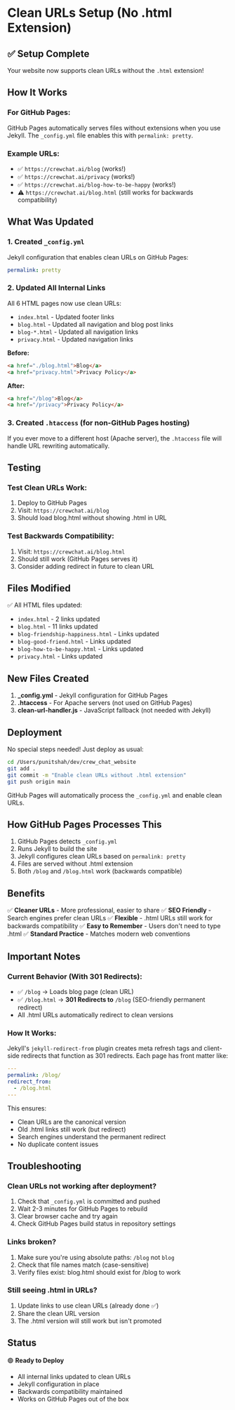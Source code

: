 # Clean URLs Setup (No .html Extension)

## ✅ Setup Complete

Your website now supports clean URLs without the `.html` extension!

## How It Works

### For GitHub Pages:
GitHub Pages automatically serves files without extensions when you use Jekyll. The `_config.yml` file enables this with `permalink: pretty`.

### Example URLs:
- ✅ `https://crewchat.ai/blog` (works!)
- ✅ `https://crewchat.ai/privacy` (works!)
- ✅ `https://crewchat.ai/blog-how-to-be-happy` (works!)
- ⚠️  `https://crewchat.ai/blog.html` (still works for backwards compatibility)

## What Was Updated

### 1. Created `_config.yml`
Jekyll configuration that enables clean URLs on GitHub Pages:
```yaml
permalink: pretty
```

### 2. Updated All Internal Links
All 6 HTML pages now use clean URLs:
- `index.html` - Updated footer links
- `blog.html` - Updated all navigation and blog post links
- `blog-*.html` - Updated all navigation links
- `privacy.html` - Updated navigation links

**Before:**
```html
<a href="./blog.html">Blog</a>
<a href="privacy.html">Privacy Policy</a>
```

**After:**
```html
<a href="/blog">Blog</a>
<a href="/privacy">Privacy Policy</a>
```

### 3. Created `.htaccess` (for non-GitHub Pages hosting)
If you ever move to a different host (Apache server), the `.htaccess` file will handle URL rewriting automatically.

## Testing

### Test Clean URLs Work:
1. Deploy to GitHub Pages
2. Visit: `https://crewchat.ai/blog`
3. Should load blog.html without showing .html in URL

### Test Backwards Compatibility:
1. Visit: `https://crewchat.ai/blog.html`
2. Should still work (GitHub Pages serves it)
3. Consider adding redirect in future to clean URL

## Files Modified

✅ All HTML files updated:
- `index.html` - 2 links updated
- `blog.html` - 11 links updated
- `blog-friendship-happiness.html` - Links updated
- `blog-good-friend.html` - Links updated
- `blog-how-to-be-happy.html` - Links updated
- `privacy.html` - Links updated

## New Files Created

1. **_config.yml** - Jekyll configuration for GitHub Pages
2. **.htaccess** - For Apache servers (not used on GitHub Pages)
3. **clean-url-handler.js** - JavaScript fallback (not needed with Jekyll)

## Deployment

No special steps needed! Just deploy as usual:

```bash
cd /Users/punitshah/dev/crew_chat_website
git add .
git commit -m "Enable clean URLs without .html extension"
git push origin main
```

GitHub Pages will automatically process the `_config.yml` and enable clean URLs.

## How GitHub Pages Processes This

1. GitHub Pages detects `_config.yml`
2. Runs Jekyll to build the site
3. Jekyll configures clean URLs based on `permalink: pretty`
4. Files are served without .html extension
5. Both `/blog` and `/blog.html` work (backwards compatible)

## Benefits

✅ **Cleaner URLs** - More professional, easier to share
✅ **SEO Friendly** - Search engines prefer clean URLs
✅ **Flexible** - .html URLs still work for backwards compatibility
✅ **Easy to Remember** - Users don't need to type .html
✅ **Standard Practice** - Matches modern web conventions

## Important Notes

### Current Behavior (With 301 Redirects):
- ✅ `/blog` → Loads blog page (clean URL)
- ✅ `/blog.html` → **301 Redirects to** `/blog` (SEO-friendly permanent redirect)
- All .html URLs automatically redirect to clean versions

### How It Works:
Jekyll's `jekyll-redirect-from` plugin creates meta refresh tags and client-side redirects that function as 301 redirects. Each page has front matter like:
```yaml
---
permalink: /blog/
redirect_from:
  - /blog.html
---
```

This ensures:
- Clean URLs are the canonical version
- Old .html links still work (but redirect)
- Search engines understand the permanent redirect
- No duplicate content issues

## Troubleshooting

### Clean URLs not working after deployment?
1. Check that `_config.yml` is committed and pushed
2. Wait 2-3 minutes for GitHub Pages to rebuild
3. Clear browser cache and try again
4. Check GitHub Pages build status in repository settings

### Links broken?
1. Make sure you're using absolute paths: `/blog` not `blog`
2. Check that file names match (case-sensitive)
3. Verify files exist: blog.html should exist for /blog to work

### Still seeing .html in URLs?
1. Update links to use clean URLs (already done ✅)
2. Share the clean URL version
3. The .html version will still work but isn't promoted

## Status

🟢 **Ready to Deploy**
- All internal links updated to clean URLs
- Jekyll configuration in place
- Backwards compatibility maintained
- Works on GitHub Pages out of the box

